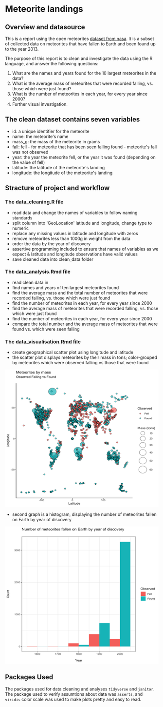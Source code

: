 # Meteorite landings

## Overview and datasource

This is a report using the open meteorites [dataset from nasa](https://www.kaggle.com/nasa/meteorite-landings). It is a subset of collected data on meteorites that have fallen to Earth and been found up to the year 2013.

The purpose of this report is to clean and investigate the data using the R language, and answer the following questions:

1. What are the names and years found for the 10 largest meteorites in the data?
2. What is the average mass of meteorites that were recorded falling, vs. those which were just found?
3. What is the number of meteorites in each year, for every year since 2000?
4. Further visual investigation.


## The clean dataset contains seven variables
- id: a unique identifier for the meteorite
- name: the meteorite's name
- mass_g: the mass of the meteorite in grams
- fall: fell - for meteorite that has been seen falling
        found - meteorite's fall was not observed 
- year: the year the meteorite fell, or the year it was found (depending on the value of fell)
- latitude: the latitude of the meteorite's landing
- longitude: the longitude of the meteorite's landing

## Stracture of project and workflow

### The data_cleaning.R file
- read data and change the names of variables to follow naming standards
- split column into 'GeoLocation' latitude and longitude, change type to numeric
- replace any missing values in latitude and longitude with zeros
- remove meteorites less than 1000g in weight from the data
- order the data by the year of discovery
- assertive programming included to ensure that names of variables as we expect & latitude and longitude observations have valid values
- save cleaned data into clean_data folder

### The data_analysis.Rmd file
- read clean data in
- find names and years of ten largest meteorites found
- find the average mass and the total number of meteorites that were recorded falling, vs. those which were just found
- find the number of meteorites in each year, for every year since 2000
- find the average mass of meteorites that were recorded falling, vs. those which were just found
- find the number of meteorites in each year, for every year since 2000
- compare the total number and the average mass of meteorites that were found vs. which were seen falling

### The data_visualisation.Rmd file
- create geographical scatter plot using longitude and latitude 
- the scatter plot displays meteorites by their mass in tons; color-grouped by meteorites which were observed falling vs those that were found

<img src = "images/scatter_plot.png" width = "600" height = "450">

- second graph is a histogram, displaying the number of meteorites fallen on Earth by year of discovery

<img src = "images/histogram.png" width = "600" height = "450">

## Packages Used

The packages used for data cleaning and analyses `tidyverse` and `janitor`. The package used to verify assumtions about data was `asserts`, and `viridis` color scale was used to make plots pretty and easy to read.

